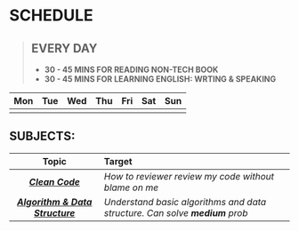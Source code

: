 # SCHEDULE
> **EVERY DAY**
> -------
> - **30 - 45 MINS FOR READING NON-TECH BOOK**
> - **30 - 45 MINS FOR LEARNING ENGLISH: WRTING & SPEAKING**

|  Mon |  Tue | Wed  |  Thu |  Fri | Sat| Sun |
|:---:|:---:|:---:|:---:|:---:|:---:|:---:|
|   |   |   |   |   |


## SUBJECTS:
|**Topic**|**Target**|
|:---:|:---|
|_**[Clean Code](https://www.google.com/search?q=clean+code+pdf&oq=clean+code+pd)**_|_How to reviewer review my code without blame on me_|
|_**[Algorithm & Data Structure](https://www.google.com/search?q=clean+code+pdf&oq=clean+code+pdf)**_|_Understand basic algorithms and data structure. Can solve **medium** prob_|


<!--stackedit_data:
eyJoaXN0b3J5IjpbLTM3MTA1NzgyNCwxNjk1MDk4NDc4LDE0NT
AzMzI0MSwxNDU2NzgyNjc0XX0=
-->